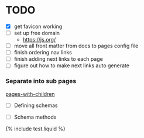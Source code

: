 # TODO

- [x] get favicon working
- [ ] set up free domain
  - https://js.org/
- [ ] move all front matter from docs to pages config file
- [ ] finish ordering nav links
- [ ] finish adding next links to each page
- [ ] figure out how to make next links auto generate

### Separate into sub pages
[pages-with-children](https://pmarsceill.github.io/just-the-docs/docs/navigation-structure/#pages-with-children)
- [ ] Defining schemas
- [ ] Schema methods


{% include test.liquid %}